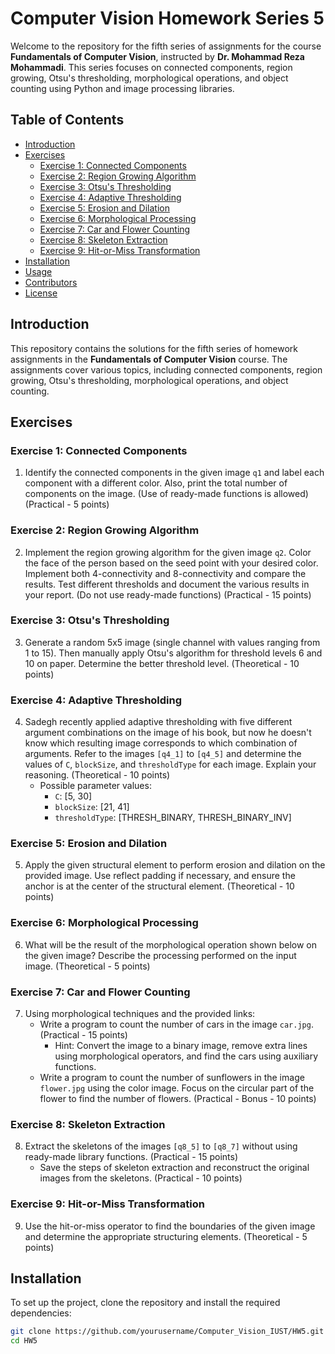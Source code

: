 # Computer Vision Homework Series 5

Welcome to the repository for the fifth series of assignments for the course **Fundamentals of Computer Vision**, instructed by **Dr. Mohammad Reza Mohammadi**. This series focuses on connected components, region growing, Otsu's thresholding, morphological operations, and object counting using Python and image processing libraries.

## Table of Contents

- [Introduction](#introduction)
- [Exercises](#exercises)
  - [Exercise 1: Connected Components](#exercise-1-connected-components)
  - [Exercise 2: Region Growing Algorithm](#exercise-2-region-growing-algorithm)
  - [Exercise 3: Otsu's Thresholding](#exercise-3-otsus-thresholding)
  - [Exercise 4: Adaptive Thresholding](#exercise-4-adaptive-thresholding)
  - [Exercise 5: Erosion and Dilation](#exercise-5-erosion-and-dilation)
  - [Exercise 6: Morphological Processing](#exercise-6-morphological-processing)
  - [Exercise 7: Car and Flower Counting](#exercise-7-car-and-flower-counting)
  - [Exercise 8: Skeleton Extraction](#exercise-8-skeleton-extraction)
  - [Exercise 9: Hit-or-Miss Transformation](#exercise-9-hit-or-miss-transformation)
- [Installation](#installation)
- [Usage](#usage)
- [Contributors](#helenAzad)
- [License](#license)

## Introduction

This repository contains the solutions for the fifth series of homework assignments in the **Fundamentals of Computer Vision** course. The assignments cover various topics, including connected components, region growing, Otsu's thresholding, morphological operations, and object counting.

## Exercises

### Exercise 1: Connected Components

1. Identify the connected components in the given image `q1` and label each component with a different color. Also, print the total number of components on the image. (Use of ready-made functions is allowed) (Practical - 5 points)

### Exercise 2: Region Growing Algorithm

2. Implement the region growing algorithm for the given image `q2`. Color the face of the person based on the seed point with your desired color. Implement both 4-connectivity and 8-connectivity and compare the results. Test different thresholds and document the various results in your report. (Do not use ready-made functions) (Practical - 15 points)

### Exercise 3: Otsu's Thresholding

3. Generate a random 5x5 image (single channel with values ranging from 1 to 15). Then manually apply Otsu's algorithm for threshold levels 6 and 10 on paper. Determine the better threshold level. (Theoretical - 10 points)

### Exercise 4: Adaptive Thresholding

4. Sadegh recently applied adaptive thresholding with five different argument combinations on the image of his book, but now he doesn't know which resulting image corresponds to which combination of arguments. Refer to the images `[q4_1]` to `[q4_5]` and determine the values of `C`, `blockSize`, and `thresholdType` for each image. Explain your reasoning. (Theoretical - 10 points)
   - Possible parameter values:
     - `C`: [5, 30]
     - `blockSize`: [21, 41]
     - `thresholdType`: [THRESH_BINARY, THRESH_BINARY_INV]

### Exercise 5: Erosion and Dilation

5. Apply the given structural element to perform erosion and dilation on the provided image. Use reflect padding if necessary, and ensure the anchor is at the center of the structural element. (Theoretical - 10 points)

### Exercise 6: Morphological Processing

6. What will be the result of the morphological operation shown below on the given image? Describe the processing performed on the input image. (Theoretical - 5 points)

### Exercise 7: Car and Flower Counting

7. Using morphological techniques and the provided links:
   - Write a program to count the number of cars in the image `car.jpg`. (Practical - 15 points)
     - Hint: Convert the image to a binary image, remove extra lines using morphological operators, and find the cars using auxiliary functions.
   - Write a program to count the number of sunflowers in the image `flower.jpg` using the color image. Focus on the circular part of the flower to find the number of flowers. (Practical - Bonus - 10 points)

### Exercise 8: Skeleton Extraction

8. Extract the skeletons of the images `[q8_5]` to `[q8_7]` without using ready-made library functions. (Practical - 15 points)
   - Save the steps of skeleton extraction and reconstruct the original images from the skeletons. (Practical - 10 points)

### Exercise 9: Hit-or-Miss Transformation

9. Use the hit-or-miss operator to find the boundaries of the given image and determine the appropriate structuring elements. (Theoretical - 5 points)

## Installation

To set up the project, clone the repository and install the required dependencies:

```bash
git clone https://github.com/yourusername/Computer_Vision_IUST/HW5.git
cd HW5
